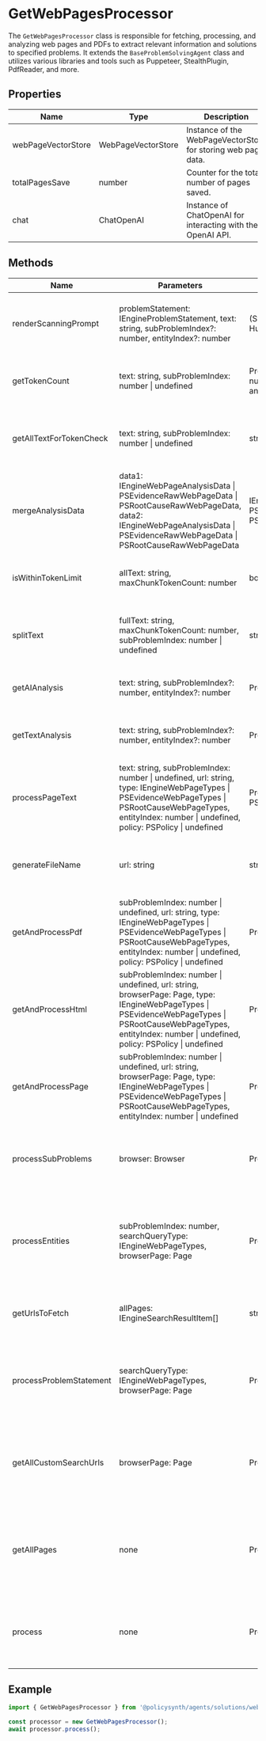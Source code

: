 # GetWebPagesProcessor

The `GetWebPagesProcessor` class is responsible for fetching, processing, and analyzing web pages and PDFs to extract relevant information and solutions to specified problems. It extends the `BaseProblemSolvingAgent` class and utilizes various libraries and tools such as Puppeteer, StealthPlugin, PdfReader, and more.

## Properties

| Name                | Type                | Description                                                                 |
|---------------------|---------------------|-----------------------------------------------------------------------------|
| webPageVectorStore  | WebPageVectorStore  | Instance of the WebPageVectorStore for storing web page data.               |
| totalPagesSave      | number              | Counter for the total number of pages saved.                                |
| chat                | ChatOpenAI          | Instance of ChatOpenAI for interacting with the OpenAI API.                 |

## Methods

| Name                      | Parameters                                                                 | Return Type                | Description                                                                                       |
|---------------------------|---------------------------------------------------------------------------|----------------------------|---------------------------------------------------------------------------------------------------|
| renderScanningPrompt      | problemStatement: IEngineProblemStatement, text: string, subProblemIndex?: number, entityIndex?: number | (SystemMessage \| HumanMessage)[] | Renders the scanning prompt for the AI analysis.                                                  |
| getTokenCount             | text: string, subProblemIndex: number \| undefined                        | Promise<{ totalTokenCount: number, promptTokenCount: any }> | Calculates the token count for the given text.                                                    |
| getAllTextForTokenCheck   | text: string, subProblemIndex: number \| undefined                        | string                     | Combines the prompt messages and text for token checking.                                         |
| mergeAnalysisData         | data1: IEngineWebPageAnalysisData \| PSEvidenceRawWebPageData \| PSRootCauseRawWebPageData, data2: IEngineWebPageAnalysisData \| PSEvidenceRawWebPageData \| PSRootCauseRawWebPageData | IEngineWebPageAnalysisData \| PSEvidenceRawWebPageData \| PSRootCauseRawWebPageData | Merges two sets of analysis data.                                                                  |
| isWithinTokenLimit        | allText: string, maxChunkTokenCount: number                               | boolean                    | Checks if the given text is within the token limit.                                                |
| splitText                 | fullText: string, maxChunkTokenCount: number, subProblemIndex: number \| undefined | string[]                   | Splits the text into chunks based on the token limit.                                              |
| getAIAnalysis             | text: string, subProblemIndex?: number, entityIndex?: number              | Promise<IEngineWebPageAnalysisData> | Gets AI analysis for the given text.                                                               |
| getTextAnalysis           | text: string, subProblemIndex?: number, entityIndex?: number              | Promise<IEngineWebPageAnalysisData> | Analyzes the text and returns the analysis data.                                                   |
| processPageText           | text: string, subProblemIndex: number \| undefined, url: string, type: IEngineWebPageTypes \| PSEvidenceWebPageTypes \| PSRootCauseWebPageTypes, entityIndex: number \| undefined, policy: PSPolicy \| undefined | Promise<void \| PSRefinedRootCause[]> | Processes the text of a web page and saves the analysis data.                                      |
| generateFileName          | url: string                                                               | string                     | Generates a file name based on the URL using SHA-256 hash.                                         |
| getAndProcessPdf          | subProblemIndex: number \| undefined, url: string, type: IEngineWebPageTypes \| PSEvidenceWebPageTypes \| PSRootCauseWebPageTypes, entityIndex: number \| undefined, policy: PSPolicy \| undefined | Promise<void>              | Fetches and processes a PDF file.                                                                  |
| getAndProcessHtml         | subProblemIndex: number \| undefined, url: string, browserPage: Page, type: IEngineWebPageTypes \| PSEvidenceWebPageTypes \| PSRootCauseWebPageTypes, entityIndex: number \| undefined, policy: PSPolicy \| undefined | Promise<void>              | Fetches and processes an HTML page.                                                                |
| getAndProcessPage         | subProblemIndex: number \| undefined, url: string, browserPage: Page, type: IEngineWebPageTypes \| PSEvidenceWebPageTypes \| PSRootCauseWebPageTypes, entityIndex: number \| undefined | Promise<boolean>            | Fetches and processes a web page (either HTML or PDF).                                             |
| processSubProblems        | browser: Browser                                                          | Promise<void>              | Processes all sub-problems by fetching and analyzing web pages.                                    |
| processEntities           | subProblemIndex: number, searchQueryType: IEngineWebPageTypes, browserPage: Page | Promise<void>              | Processes entities within a sub-problem by fetching and analyzing web pages.                       |
| getUrlsToFetch            | allPages: IEngineSearchResultItem[]                                       | string[]                   | Extracts URLs to fetch from the search results.                                                    |
| processProblemStatement   | searchQueryType: IEngineWebPageTypes, browserPage: Page                   | Promise<void>              | Processes the problem statement by fetching and analyzing web pages.                               |
| getAllCustomSearchUrls    | browserPage: Page                                                         | Promise<void>              | Fetches and processes custom search URLs for all sub-problems.                                     |
| getAllPages               | none                                                                      | Promise<void>              | Fetches and processes all pages for the problem statement and sub-problems.                        |
| process                   | none                                                                      | Promise<void>              | Main method to start the processing of web pages and PDFs.                                         |

## Example

```typescript
import { GetWebPagesProcessor } from '@policysynth/agents/solutions/web/getWebPages.js';

const processor = new GetWebPagesProcessor();
await processor.process();
```